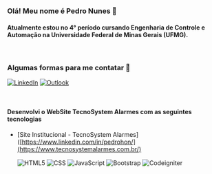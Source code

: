 
### Olá! Meu nome é Pedro Nunes 🙂
#### Atualmente estou no 4° período cursando Engenharia de Controle e Automação na Universidade Federal de Minas Gerais (UFMG).

<br/>

### Algumas formas para me contatar 📇

[![LinkedIn](https://img.shields.io/badge/LinkedIn-0077B5?style=for-the-badge&logo=linkedin&logoColor=white)](https://www.linkedin.com/in/pedrohon/)
[![Outlook](https://img.shields.io/badge/Microsoft_Outlook-0078D4?style=for-the-badge&logo=microsoft-outlook&logoColor=white)](mailto:pedro.nunes02@hotmail.com)

<div stryle="display: inline_block"><br/>

#### Desenvolvi o WebSite TecnoSystem Alarmes com as seguintes tecnologias

- [Site Institucional - TecnoSystem Alarmes]([https://www.linkedin.com/in/pedrohon/](https://www.tecnosystemalarmes.com.br/)

    <img align="center" alt="HTML5" src="https://img.shields.io/badge/HTML5-E34F26?style=for-the-badge&logo=html5&logoColor=white" />
    <img align="center" alt="CSS" src="https://img.shields.io/badge/CSS-239120?&style=for-the-badge&logo=css3&logoColor=white" />
    <img align="center" alt="JavaScript" src="https://img.shields.io/badge/JavaScript-F7DF1E?style=for-the-badge&logo=javascript&logoColor=black" />
    <img align="center" alt="Bootstrap" src="https://img.shields.io/badge/Bootstrap-563D7C?style=for-the-badge&logo=bootstrap&logoColor=white" />
    <img align="center" alt="Codeigniter" src="https://img.shields.io/badge/CodeIgniter-EF4223.svg?style=for-the-badge&logo=CodeIgniter&logoColor=white" />
</div>

